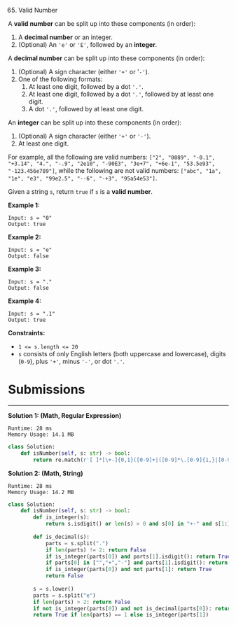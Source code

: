 65. Valid Number

A **valid number** can be split up into these components (in order):

1. A **decimal number** or an integer.
1. (Optional) An `'e'` or `'E'`, followed by an **integer**.

A **decimal number** can be split up into these components (in order):

1. (Optional) A sign character (either `'+'` or '`-'`).
1. One of the following formats:
    1. At least one digit, followed by a dot `'.'`.
    1. At least one digit, followed by a dot `'.'`, followed by at least one digit.
    1. A dot `'.'`, followed by at least one digit.

An **integer** can be split up into these components (in order):

1. (Optional) A sign character (either `'+'` or `'-'`).
1. At least one digit.

For example, all the following are valid numbers: `["2", "0089", "-0.1", "+3.14", "4.", "-.9", "2e10", "-90E3", "3e+7", "+6e-1", "53.5e93", "-123.456e789"]`, while the following are not valid numbers: `["abc", "1a", "1e", "e3", "99e2.5", "--6", "-+3", "95a54e53"]`.

Given a string `s`, return `true` if `s` is a **valid number**.

 

**Example 1:**
```
Input: s = "0"
Output: true
```

**Example 2:**
```
Input: s = "e"
Output: false
```

**Example 3:**
```
Input: s = "."
Output: false
```

**Example 4:**
```
Input: s = ".1"
Output: true
```

**Constraints:**

* `1 <= s.length <= 20`
* `s` consists of only English letters (both uppercase and lowercase), digits (`0-9`), plus `'+'`, minus `'-'`, or dot `'.'`.

# Submissions
---
**Solution 1: (Math, Regular Expression)**
```
Runtime: 28 ms
Memory Usage: 14.1 MB
```
```python
class Solution:
    def isNumber(self, s: str) -> bool:
        return re.match(r'[ ]*[\+-]{0,1}([0-9]+|([0-9]*\.[0-9]{1,}|[0-9]+\.[0-9]{0,}))(eE[+-]{0,1}[0-9]+){0,1}[ ]*$',s)
```

**Solution 2: (Math, String)**
```
Runtime: 28 ms
Memory Usage: 14.2 MB
```
```python
class Solution:
    def isNumber(self, s: str) -> bool:
        def is_integer(s):
            return s.isdigit() or len(s) > 0 and s[0] in "+-" and s[1:].isdigit()
        
        def is_decimal(s):
            parts = s.split(".")
            if len(parts) != 2: return False
            if is_integer(parts[0]) and parts[1].isdigit(): return True
            if parts[0] in ["","+","-"] and parts[1].isdigit(): return True
            if is_integer(parts[0]) and not parts[1]: return True
            return False
        
        s = s.lower()
        parts = s.split("e")
        if len(parts) > 2: return False
        if not is_integer(parts[0]) and not is_decimal(parts[0]): return False
        return True if len(parts) == 1 else is_integer(parts[1])
```